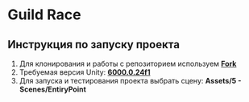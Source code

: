 # Guild Race

## Инструкция по запуску проекта

1. Для клонирования и работы с репозиторием используем **[Fork](https://git-fork.com/)**
2. Требуемая версия Unity: **[6000.0.24f1](https://unity3d.com/unity/whats-new/6000.0.24)**
3. Для запуска и тестирования проекта выбрать сцену: **Assets/5 - Scenes/EntiryPoint**

